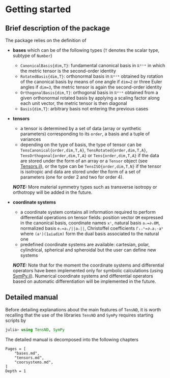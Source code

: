 # Getting started

## Brief description of the package

The package relies on the definition of

- **bases** which can be of the following types (`T` denotes the scalar type, subtype of `Number`)

  - `CanonicalBasis{dim,T}`: fundamental canonical basis in `ℝᵈⁱᵐ` in which the metric tensor is the second-order identity
  - `RotatedBasis{dim,T}`: orthonormal basis in `ℝᵈⁱᵐ` obtained by rotation of the canonical basis by means of one angle if `dim=2` or three Euler angles if `dim=3`, the metric tensor is again the second-order identity
  - `OrthogonalBasis{dim,T}`: orthogonal basis in `ℝᵈⁱᵐ` obtained from a given orthonormal rotated basis by applying a scaling factor along each unit vector, the metric tensor is then diagonal
  - `Basis{dim,T}`: arbitrary basis not entering the previous cases

- **tensors**

  - a tensor is determined by a set of data (array or synthetic parameters) corresponding to its `order`, a basis and a tuple of variances
  - depending on the type of basis, the type of tensor can be `TensCanonical{order,dim,T,A}`, `TensRotated{order,dim,T,A}`, `TensOrthogonal{order,dim,T,A}` or `Tens{order,dim,T,A}` if the data are stored under the form of an array or a `Tensor` object (see [Tensors.jl](https://github.com/Ferrite-FEM/Tensors.jl)), or the type can be `TensISO{order,dim,T,N}` if the tensor is isotropic and data are stored under the form of a set of parameters (one for order 2 and two for order 4).
  
  **_NOTE:_**
      More material symmetry types such as transverse isotropy or orthotropy will be added in the future.

- **coordinate systems**

  - a coordinate system contains all information required to perform differential operations on tensor fields: position vector `OM` expressed in the canonical basis, coordinate names `xⁱ`, natural basis `aᵢ=∂ᵢOM`, normalized basis `eᵢ=aᵢ/||aᵢ||`, Christoffel coefficients `Γᵢⱼᵏ=∂ᵢaⱼ⋅aᵏ` where `(aⁱ)(1≤i≤dim)` form the dual basis associated to the natural one
  - predefined coordinate systems are available: cartesian, polar, cylindrical, spherical and spheroidal but the user can define new systems

  **_NOTE:_**
      Note that for the moment the coordinate systems and differential operators have been implemented only for symbolic calculations (using [SymPy.jl](https://github.com/JuliaPy/SymPy.jl)). Numerical coordinate systems and differential operators based on automatic differentiation will be implemented in the future.

## Detailed manual

Before detailing explanations about the main features of `TensND`, it is worth recalling that the use of the libraries `TensND` and `SymPy` requires starting scripts by

```julia
julia> using TensND, SymPy
```

The detailed manual is decomposed into the following chapters

```@contents
Pages = [
    "bases.md",
    "tensors.md",
    "coorsystems.md",
]
Depth = 1
```
